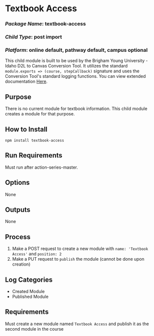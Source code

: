 # Textbook Access
### *Package Name*: textbook-access
### *Child Type*: post import
### *Platform*: online default, pathway default, campus optional

This child module is built to be used by the Brigham Young University - Idaho D2L to Canvas Conversion Tool. It utilizes the standard `module.exports => (course, stepCallback)` signature and uses the Conversion Tool's standard logging functions. You can view extended documentation [Here](https://github.com/byuitechops/d2l-to-canvas-conversion-tool/tree/master/documentation).

## Purpose

There is no current module for textbook information. This child module creates a module for that purpose.

## How to Install

```
npm install textbook-access
```

## Run Requirements

Must run after action-series-master.

## Options

None

## Outputs

None

## Process

1. Make a POST request to create a new module with `name: 'Textbook Access'` and `position: 2`
2. Make a PUT request to `publish` the module (cannot be done upon creation)

## Log Categories

- Created Module
- Published Module

## Requirements

Must create a new module named `Textbook Access` and publish it as the second module in the course 
